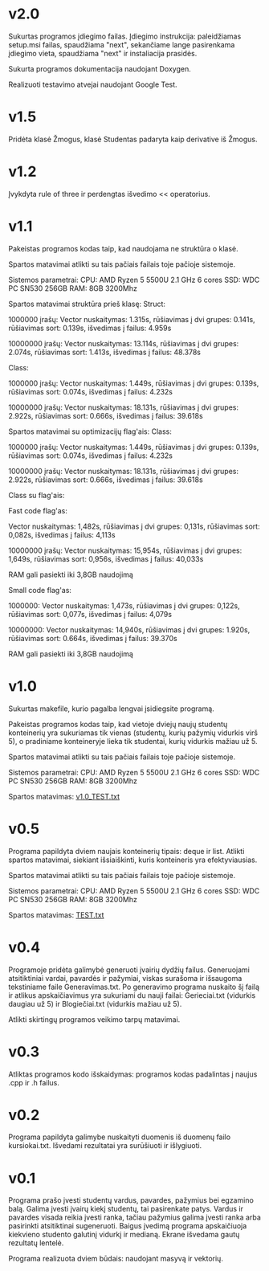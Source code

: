 # v2.0

Sukurtas programos įdiegimo failas.
Įdiegimo instrukcija: paleidžiamas setup.msi failas, spaudžiama "next", sekančiame lange pasirenkama įdiegimo vieta, spaudžiama "next" ir instaliacija prasidės.

Sukurta programos dokumentacija naudojant Doxygen.

Realizuoti testavimo atvejai naudojant Google Test.

# v1.5

Pridėta klasė Žmogus, klasė Studentas padaryta kaip derivative iš Žmogus.

# v1.2

Įvykdyta rule of three ir perdengtas išvedimo << operatorius.

# v1.1

Pakeistas programos kodas taip, kad naudojama ne struktūra o klasė. 

Spartos matavimai atlikti su tais pačiais failais toje pačioje sistemoje.

Sistemos parametrai: CPU: AMD Ryzen 5 5500U 2.1 GHz 6 cores SSD: WDC PC SN530 256GB RAM: 8GB 3200Mhz

Spartos matavimai struktūra prieš klasę:
Struct:

1000000 įrašų:
Vector nuskaitymas: 1.315s, rūšiavimas į dvi grupes: 0.141s, rūšiavimas sort: 0.139s, išvedimas į failus: 4.959s

10000000 įrašų:
Vector nuskaitymas: 13.114s, rūšiavimas į dvi grupes: 2.074s, rūšiavimas sort: 1.413s, išvedimas į failus: 48.378s

Class:

1000000 įrašų:
Vector nuskaitymas: 1.449s, rūšiavimas į dvi grupes: 0.139s, rūšiavimas sort: 0.074s, išvedimas į failus: 4.232s

10000000 įrašų:
Vector nuskaitymas: 18.131s, rūšiavimas į dvi grupes: 2.922s, rūšiavimas sort: 0.666s, išvedimas į failus: 39.618s

Spartos matavimai su optimizacijų flag'ais:
Class:

1000000 įrašų:
Vector nuskaitymas: 1.449s, rūšiavimas į dvi grupes: 0.139s, rūšiavimas sort: 0.074s, išvedimas į failus: 4.232s

10000000 įrašų:
Vector nuskaitymas: 18.131s, rūšiavimas į dvi grupes: 2.922s, rūšiavimas sort: 0.666s, išvedimas į failus: 39.618s

Class su flag'ais:

Fast code flag'as: 

Vector nuskaitymas: 1,482s, rūšiavimas į dvi grupes: 0,131s, rūšiavimas sort: 0,082s, išvedimas į failus: 4,113s

10000000 įrašų:
Vector nuskaitymas: 15,954s, rūšiavimas į dvi grupes: 1,649s, rūšiavimas sort: 0,956s, išvedimas į failus: 40,033s

RAM gali pasiekti iki 3,8GB naudojimą

Small code flag'as:

1000000:
Vector nuskaitymas: 1,473s, rūšiavimas į dvi grupes: 0,122s, rūšiavimas sort: 0,077s, išvedimas į failus: 4,079s

10000000:
Vector nuskaitymas: 14,940s, rūšiavimas į dvi grupes: 1.920s, rūšiavimas sort: 0.664s, išvedimas į failus: 39.370s

RAM gali pasiekti iki 3,8GB naudojimą
# v1.0 

Sukurtas makefile, kurio pagalba lengvai įsidiegsite programą.

Pakeistas programos kodas taip, kad vietoje dviejų naujų studentų konteinerių yra sukuriamas tik vienas (studentų, kurių pažymių vidurkis virš 5), o pradiniame
konteineryje lieka tik studentai, kurių vidurkis mažiau už 5.  

Spartos matavimai atlikti su tais pačiais failais toje pačioje sistemoje.

Sistemos parametrai: CPU: AMD Ryzen 5 5500U 2.1 GHz 6 cores SSD: WDC PC SN530 256GB RAM: 8GB 3200Mhz

Spartos matavimas:
[v1.0_TEST.txt](https://github.com/Einartas/v0.1-vector/files/8602003/v1.0_TEST.txt)

# v0.5

Programa papildyta dviem naujais konteinerių tipais: deque ir list. Atlikti spartos matavimai, siekiant išsiaiškinti, kuris konteineris yra efektyviausias.

Spartos matavimai atlikti su tais pačiais failais toje pačioje sistemoje.

Sistemos parametrai: CPU: AMD Ryzen 5 5500U 2.1 GHz 6 cores SSD: WDC PC SN530 256GB RAM: 8GB 3200Mhz

Spartos matavimas: 
[TEST.txt](https://github.com/Einartas/v0.1-vector/files/8500068/TEST.txt)

# v0.4

Programoje pridėta galimybė generuoti įvairių dydžių failus. Generuojami atsitiktiniai vardai, pavardės ir pažymiai, viskas surašoma ir išsaugoma
tekstiniame faile Generavimas.txt. Po generavimo programa nuskaito šį failą ir atlikus apskaičiavimus yra sukuriami du nauji failai:
Gerieciai.txt (vidurkis daugiau už 5) ir Blogiečiai.txt (vidurkis mažiau už 5).

Atlikti skirtingų programos veikimo tarpų matavimai.

# v0.3

Atliktas programos kodo išskaidymas: programos kodas padalintas į naujus .cpp ir .h failus.

# v0.2

Programa papildyta galimybe nuskaityti duomenis iš duomenų failo kursiokai.txt.
Išvedami rezultatai yra surūšiuoti ir išlygiuoti.

# v0.1

Programa prašo įvesti studentų vardus, pavardes, pažymius bei egzamino balą. Galima įvesti įvairų kiekį studentų, tai pasirenkate patys. 
Vardus ir pavardes visada reikia įvesti ranka, tačiau pažymius galima įvesti ranka arba pasirinkti atsitiktinai sugeneruoti.
Baigus įvedimą programa apskaičiuoja kiekvieno studento galutinį vidurkį ir medianą. Ekrane išvedama gautų rezultatų lentelė.

Programa realizuota dviem būdais: naudojant masyvą ir vektorių.
